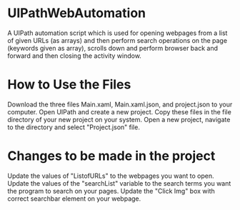 # UIPathWebAutomation
A UIPath automation script which is used for opening webpages from a list of given URLs (as arrays) and then perform search operations on the page (keywords given as array), scrolls down and perform browser back and forward and then closing the activity window.

# How to Use the Files
Download the three files Main.xaml, Main.xaml.json, and project.json to your computer.
Open UIPath and create a new project.
Copy these files in the file directory of your new project on your system.
Open a new project, navigate to the directory and select "Project.json" file.

# Changes to be made in the project
Update the values of "ListofURLs" to the webpages you want to open.
Update the values of the "searchList" variable to the search terms you want the program to search on your pages.
Update the "Click Img" box with correct searchbar element on your webpage.



